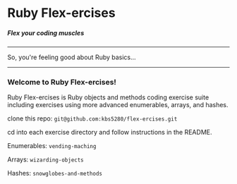 # Ruby Flex-ercises
##### Flex your coding muscles

------

So, you're feeling good about Ruby basics...

-----

### Welcome to Ruby Flex-ercises!

Ruby Flex-ercises is Ruby objects and methods coding exercise suite including exercises using more advanced enumerables, arrays, and hashes.

clone this repo: `git@github.com:kbs5280/flex-ercises.git`

cd into each exercise directory and follow instructions in the README.

Enumerables: `vending-maching`  

Arrays: `wizarding-objects`  

Hashes: `snowglobes-and-methods`
